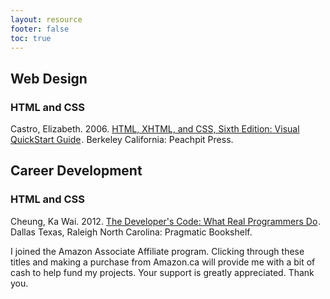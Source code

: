 ```yaml
---
layout: resource
footer: false
toc: true
---
```


<h2>Web Design</h2>
<h3>HTML and CSS</h3>

Castro, Elizabeth. 2006. <a href="http://www.amazon.ca/gp/product/0321430840/ref=as_li_qf_sp_asin_tl?ie=UTF8&amp;camp=15121&amp;creative=330641&amp;creativeASIN=0321430840&amp;linkCode=as2&amp;tag=booofjac-20">HTML, XHTML, and CSS, Sixth Edition: Visual QuickStart Guide</a><img src="http://www.assoc-amazon.ca/e/ir?t=booofjac-20&amp;l=as2&amp;o=15&amp;a=0321430840" width="1" height="1" border="0" alt="" style="border:none !important; margin:0px !important;" />. Berkeley California: Peachpit Press.

<h2>Career Development</h2>
<h3>HTML and CSS</h3>

Cheung, Ka Wai. 2012.  <a href="http://www.amazon.ca/gp/product/1934356794/ref=as_li_qf_sp_asin_tl?ie=UTF8&camp=15121&creative=330641&creativeASIN=1934356794&linkCode=as2&tag=booofjac-20">The Developer's Code: What Real Programmers Do</a><img src="http://www.assoc-amazon.ca/e/ir?t=booofjac-20&l=as2&o=15&a=1934356794" width="1" height="1" border="0" alt="" style="border:none !important; margin:0px !important;" />. Dallas Texas, Raleigh North Carolina: Pragmatic Bookshelf.

I joined the Amazon Associate Affiliate program. Clicking through these titles and making a purchase from Amazon.ca will provide me with a bit of cash to help fund my projects. Your support is greatly appreciated. Thank you.

